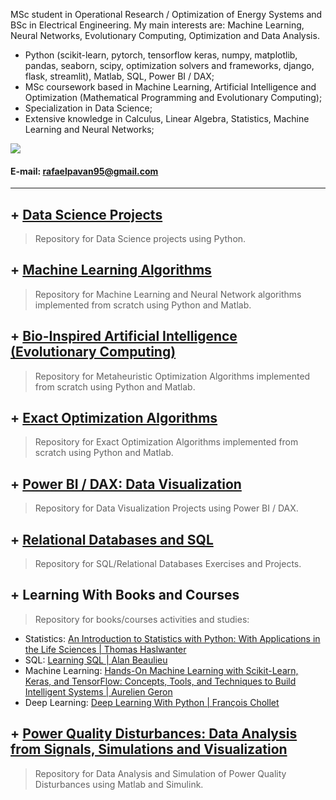 MSc student in Operational Research / Optimization of Energy Systems and BSc in Electrical Engineering. My main interests are: Machine Learning, Neural Networks, Evolutionary Computing, Optimization and Data Analysis.

- Python (scikit-learn, pytorch, tensorflow keras, numpy, matplotlib, pandas, seaborn, scipy, optimization solvers and frameworks, django, flask, streamlit), Matlab, SQL, Power BI / DAX;
- MSc coursework based in Machine Learning, Artificial Intelligence and Optimization (Mathematical Programming and Evolutionary Computing);
- Specialization in Data Science;
- Extensive knowledge in Calculus, Linear Algebra, Statistics, Machine Learning and Neural Networks;


[<img src="https://img.shields.io/badge/linkedin-%230077B5.svg?&style=for-the-badge&logo=linkedin&logoColor=white" />](https://www.linkedin.com/in/engrafaelpavan/) 

#### E-mail: rafaelpavan95@gmail.com
---------------------------------------
## + [Data Science Projects](https://github.com/rafaelpavan95/DataScience)
> Repository for Data Science projects using Python.
## + [Machine Learning Algorithms](https://github.com/rafaelpavan95/MSc_MachineLearning_DataMining)
> Repository for Machine Learning and Neural Network algorithms implemented from scratch using Python and Matlab.
## + [Bio-Inspired Artificial Intelligence (Evolutionary Computing)](https://github.com/rafaelpavan95/Metaheuristic_Optimization)
> Repository for Metaheuristic Optimization Algorithms implemented from scratch using Python and Matlab.
## + [Exact Optimization Algorithms](https://github.com/rafaelpavan95/Optimization_Algorithms)
> Repository for Exact Optimization Algorithms implemented from scratch using Python and Matlab.
## + [Power BI / DAX: Data Visualization](https://github.com/rafaelpavan95/powerbi_learning)
> Repository for Data Visualization Projects using Power BI / DAX. 
## + [Relational Databases and SQL](https://github.com/rafaelpavan95/SQL_Learning)
> Repository for SQL/Relational Databases Exercises and Projects.
## + Learning With Books and Courses
> Repository for books/courses activities and studies:
- Statistics: [An Introduction to Statistics with Python: With Applications in the Life Sciences | Thomas Haslwanter](https://github.com/rafaelpavan95/statistical_learning)
- SQL: [Learning SQL | Alan Beaulieu](https://github.com/rafaelpavan95/Learning_SQL)
- Machine Learning: [Hands-On Machine Learning with Scikit-Learn, Keras, and TensorFlow: Concepts, Tools, and Techniques to Build Intelligent Systems | Aurelien Geron](https://github.com/rafaelpavan95/Hands_On_Machine_Learning)
- Deep Learning: [Deep Learning With Python | François Chollet]()
## + [Power Quality Disturbances: Data Analysis from Signals, Simulations and Visualization](https://github.com/rafaelpavan95/Power_Quality)
> Repository for Data Analysis and Simulation of Power Quality Disturbances using Matlab and Simulink.
